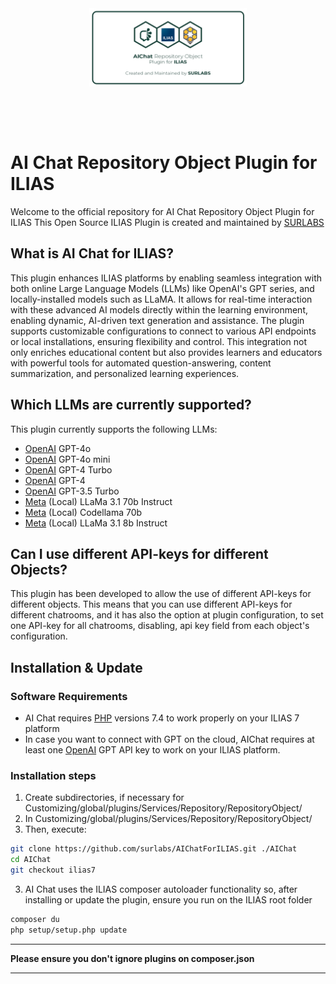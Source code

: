 <div alt style="text-align: center; transform: scale(.5);">
	<picture>
		<source media="(prefers-color-scheme: dark)" srcset="https://raw.githubusercontent.com/surlabs/AIChatForILIAS/ilias7/templates/images/GitBannerAIChat.png" />
		<img alt="STACK" src="https://raw.githubusercontent.com/surlabs/AIChatForILIAS/ilias7/templates/images/GitBannerAIChat.png" />
	</picture>
</div>

# AI Chat Repository Object Plugin for ILIAS

Welcome to the official repository for AI Chat Repository Object Plugin for ILIAS
This Open Source ILIAS Plugin is created and maintained by [SURLABS](https://www.surlabs.com)

## What is AI Chat for ILIAS?

This plugin enhances ILIAS platforms by enabling seamless integration with both online Large Language Models (LLMs) like OpenAI's GPT series, and locally-installed models such as LLaMA. It allows for real-time interaction with these advanced AI models directly within the learning environment, enabling dynamic, AI-driven text generation and assistance. The plugin supports customizable configurations to connect to various API endpoints or local installations, ensuring flexibility and control. This integration not only enriches educational content but also provides learners and educators with powerful tools for automated question-answering, content summarization, and personalized learning experiences.

## Which LLMs are currently supported?

This plugin currently supports the following LLMs:
- [OpenAI](https://openai.com) GPT-4o
- [OpenAI](https://openai.com) GPT-4o mini
- [OpenAI](https://openai.com) GPT-4 Turbo
- [OpenAI](https://openai.com) GPT-4
- [OpenAI](https://openai.com) GPT-3.5 Turbo
- [Meta](https://www.llama.com/) (Local) LLaMa 3.1 70b Instruct
- [Meta](https://www.llama.com/) (Local) Codellama 70b 
- [Meta](https://www.llama.com/) (Local) LLaMa 3.1 8b Instruct

## Can I use different API-keys for different Objects?

This plugin has been developed to allow the use of different API-keys for different objects. This means that you can use different API-keys for different chatrooms, and it has also the option at plugin configuration, to set one API-key for all chatrooms, disabling, api key field from each object's configuration.

## Installation & Update

### Software Requirements
- AI Chat requires [PHP](https://php.net) versions 7.4 to work properly on your ILIAS 7 platform
- In case you want to connect with GPT on the cloud, AIChat requires at least one [OpenAI](https://openai.com) GPT API key to work on your ILIAS platform.

### Installation steps
1. Create subdirectories, if necessary for Customizing/global/plugins/Services/Repository/RepositoryObject/
2. In Customizing/global/plugins/Services/Repository/RepositoryObject/ 
3. Then, execute:
```bash
git clone https://github.com/surlabs/AIChatForILIAS.git ./AIChat
cd AIChat
git checkout ilias7
```
3. AI Chat uses the ILIAS composer autoloader functionality so, after installing or update the plugin, ensure you run on the ILIAS root folder
```bash
composer du
php setup/setup.php update
```
***
**Please ensure you don't ignore plugins on composer.json**
***
